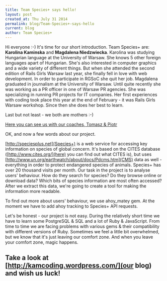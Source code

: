 ```yaml
---
title: Team Species+ says hello!
layout: post
created_at: Thu July 31 2014
permalink: blog/Team-Species+-says-hello
current: blog
author: Team Species+
---
```



Hi everyone :-) It's time for our short introduction. Team Species+ are: **Karolina Kaminska** and **Magdalena Niedzwiecka**. 
Karolina was studying Hungarian language at the University of Warsaw. She knows 5 other foreign languages apart of Hungarian. She's also interested in computer graphics and a wide variety of different things. But when she attended the second edition of Rails Girls Warsaw last year, she finally fell in love with web development. In order to participate in RGSoC she quit her job.
Magdalena graduated in journalism at the University of Warsaw. Until quite recently she was working as a PR officer in one of Warsaw PR agencies. She was specializing in running PR projects for IT companies. Her first experiences with coding took place this year at the end of February - it was Rails Girls Warsaw workshop. Since then she does her best to learn.

Last but not least - we both are mothers :-)

[Here you can see us with our coaches, Tomasz & Piotr](http://i.imgur.com/I9Cxc0e.jpg)

OK, and now a few words about our project. 

[http://speciesplus.net](Species+) is a web service for accessing key information on species of global concern. It's based on the CITES database ([http://www.cites.org/](here) you can find out what CITES is), but uses [http://www.un.org/earthwatch/about/docs/Pdcms.htm](CMS) data as well - everything in order to protect endangered species of animals. 
Species+ has over 20 thousand visits per month. Our task in the project is to analyse users' behaviour. How do they search for species? Do they browse online or download data? Which bits of species information are most often accessed? After we extract this data, we're going to create a tool for making the information more readable. 

To find out more about users' behaviour, we use ahoy_matey gem. At the moment we have to add ahoy tracking to Species+ API requests.

Let's be honest - our project is not easy. During the relatively short time we have to learn some PostgreSQL & SQL and a lot of Ruby & JavaScript. From time to time we are facing problems with various gems & their compatibility with different versions of Ruby. Sometimes we feel a little bit overwhelmed, but we know that it's just leaving our comfort zone. And when you leave your comfort zone, magic happens. 

Take a look at [http://kamcoding.wordpress.com/](our blog) and wish us luck!
--
